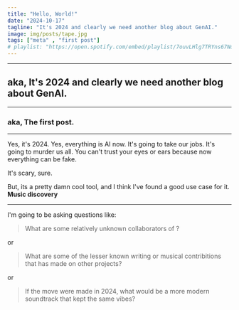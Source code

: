 ```yaml
---
title: "Hello, World!"
date: "2024-10-17"
tagline: "It's 2024 and clearly we need another blog about GenAI."
image: img/posts/tape.jpg
tags: ["meta" , "first post"]
# playlist: "https://open.spotify.com/embed/playlist/7ouvLHlg7TRYns67NueSzK?utm_source=generator"
---
```


---- 

## aka, It's 2024 and clearly we need another blog about GenAI.

----

### aka, The first post.

-----

Yes, it's 2024. Yes, everything is AI now. It's going to take our jobs. It's going to murder us all. You can't trust your eyes or ears because now everything can be fake.

It's scary, sure.

But, its a pretty damn cool tool, and I think I've found a good use case for it. **Music discovery**


-----


I'm going to be asking questions like:

> What are some relatively unknown collaborators of **<insert-artist-here>**?

or

> What are some of the lesser known writing or musical contribitions that **<insert-artist-here>** has made on other projects?

or

> If the move **<insert-movie>** were made in 2024, what would be a more modern soundtrack that kept the same vibes?



